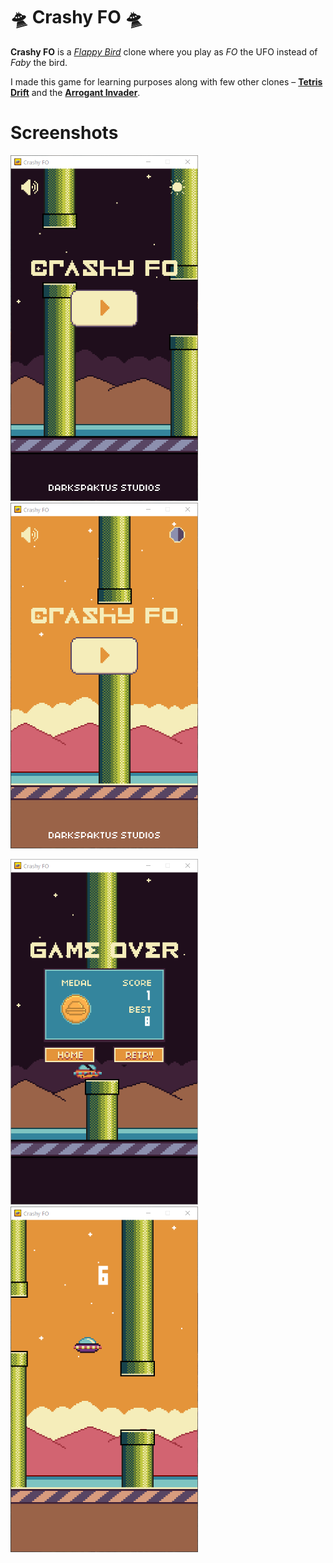 # 🛸 Crashy FO 🛸

**Crashy FO** is a *[Flappy Bird](https://en.wikipedia.org/wiki/Flappy_Bird)* clone where you play as *FO* the UFO instead of *Faby* the bird.

I made this game for learning purposes along with few other clones – **[Tetris Drift](https://github.com/showmik/tetris-drift)** and the **[Arrogant Invader](https://github.com/showmik/arrogant-invader)**.

# Screenshots

<img src="Docs/main-meun-night.png" width="300" alt="MainMenu"/> <img src="Docs/main-menu-day.png" width="300" alt="MainMenu"/>

<img src="Docs/game-over-night.png" width="300" alt="Gameover Screen"/> <img src="Docs/gameplay-day.png" width="300" alt="Gameplay screen"/>
